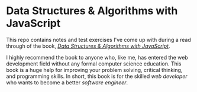 # Data Structures & Algorithms with JavaScript

This repo contains notes and test exercises I've come up with during a read through of the book, [_Data Structures & Algorithms with JavaScript_](https://www.amazon.com/Data-Structures-Algorithms-JavaScript-approaches/dp/1449364934).

I highly recommend the book to anyone who, like me, has entered the web development field without any formal computer science education. This book is a huge help for improving your problem solving, critical thinking, and programming skills. In short, this book is for the skilled _web developer_ who wants to become a better _software engineer_.
